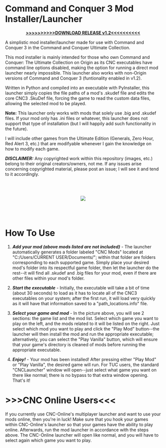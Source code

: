# Command and Conquer 3 Mod Installer/Launcher

<p align="center">
 <a href="https://github.com/Medstar117/cnc3-origin-mod-installer/releases/download/v1.2/CNC3_Mod_Installer.exe">
  <span>
   <strong>>>>>>>>>>>DOWNLOAD RELEASE v1.2<<<<<<<<<<</strong>
  </span>
 </a>
</p>

 A simplistic mod installer/launcher made for use with Command and Conquer 3 in the Command and Conquer Ultimate Collection.
 
 This mod installer is mainly intended for those who own Command and Conquer: The Ultimate Collection on Origin as its CNC executables have command line options disabled, making the option for running a direct mod launcher nearly impossible. This launcher also works with non-Origin versions of Command and Conquer 3 (funtionality enabled in v1.2).
 
 Written in Python and compiled into an executable with PyInstaller, this launcher simply copies the file paths of a mod's .skudef file and edits the core CNC3 .SkuDef file, forcing the game to read the custom data files, allowing the selected mod to be played.
 
 **Note:** This launcher only works with mods that solely use .big and .skudef files. If your mod only has .ini files or whatever, this launcher does not support that type of installation (but I will happily add such functionality in the future).
 
 I will include other games from the Ultimate Edition (Generals, Zero Hour, Red Alert 3, etc.) that are modifyable whenever I gain the knowledge on how to modify each game.
 
 ***DISCLAIMER:*** Any copyrighted work within this repository (images, etc.) belong to their original creators/owners, not me. If any issues arise concerning copyrighted material, please post an issue; I will see it and tend to it accordingly.
 
 <br></br>

<p align="center">
  <img src="https://github.com/Medstar117/cnc3-mod-installer/blob/master/launcher.PNG">
</p>
 
 <br></br>
 
 # How To Use
  
 1. ***Add your mod (above mods listed are not included)*** - The launcher automatically generates a folder labeled "CNC Mods" located at "C:/Users/CURRENT USER/Documents/"; within that folder are folders corresponding to each supported game. Simply place your desired mod's folder into its respectful game folder, then let the launcher do the rest--it will find all .skudef and .big files for your mod, even if there are other files within your mod's folder.
 
 2. ***Start the executable*** - Initially, the executable will take a bit of time (about 30 seconds) to load as it has to locate all of the CNC3 executables on your system; after the first run, it will load very quickly as it will have that information saved to a "path_locations.info" file.
 
 3. ***Select your game and mod*** - In the picture above, you will see 2 sections: the game list and the mod list. Select which game you want to play on the left, and the mods related to it will be listed on the right. Just select which mod you want to play and click the "Play Mod" button--the launcher will then install the mod and run the appropriate executable; alternatively, you can select the "Play Vanilla" button, which will ensure that your game's directory is cleaned of mods before running the appropriate executable.
 
 4. ***Enjoy!*** - Your mod has been installed! After pressing either "Play Mod" or "Play Vanilla", the desired game will run. For TUC users, the standard "CNCLauncher" window will open--just select what game you want on there like normal; there is no bypass to that extra window opening. That's it!
 
 # >>>CNC Online Users<<<
  If you currently use CNC-Online's multiplayer launcher and want to use your mods online, then you're in luck! Make sure that you hook your games within CNC-Online's launcher so that your games have the ability to play online. Afterwards, run the mod launcher in accordance with the steps above. The CNC-Online launcher will open like normal, and you will have to select again which game you want to play.
